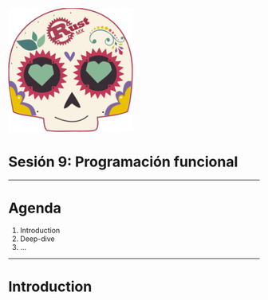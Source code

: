 <img src="../assets/images/rustmx-logo.svg" alt="RustMX" width="250rem" height="auto">

# Sesión 9: Programación funcional

---

# Agenda

1. Introduction
2. Deep-dive
3. ...

---

# Introduction
